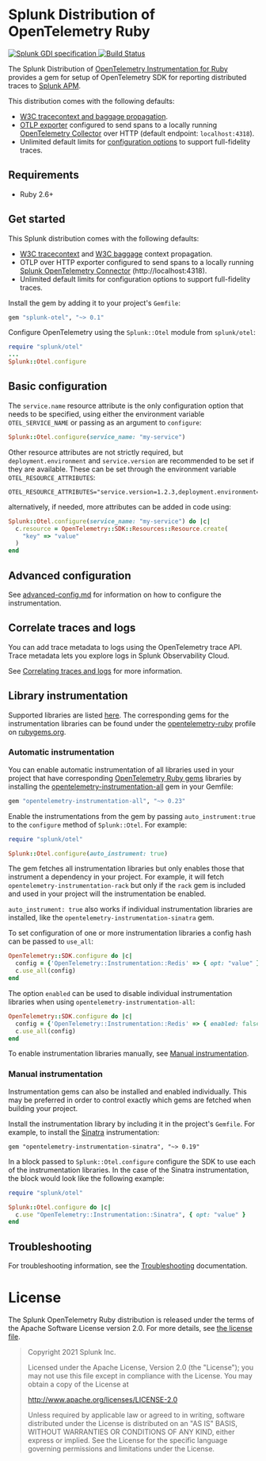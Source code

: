 # Splunk Distribution of OpenTelemetry Ruby

<p align="left">
  <a href="https://github.com/signalfx/gdi-specification/releases/tag/v1.2.0">
    <img alt="Splunk GDI specification" src="https://img.shields.io/badge/GDI-1.2.0-blueviolet?style=for-the-badge">
  </a>
  <a href="https://github.com/signalfx/splunk-otel-ruby/actions?query=workflow%3A%22Ruby+CI%22">
    <img alt="Build Status" src="https://img.shields.io/github/workflow/status/signalfx/splunk-otel-ruby/Ruby%20CI?style=for-the-badge">
  </a>
</p>

The Splunk Distribution of [OpenTelemetry Instrumentation for
Ruby](https://github.com/open-telemetry/opentelemetry-ruby) provides a gem for
setup of OpenTelemetry SDK for reporting distributed traces to [Splunk
APM](https://docs.splunk.com/Observability/apm/intro-to-apm.html).

This distribution comes with the following defaults:

- [W3C tracecontext and baggage propagation](https://www.w3.org/TR/trace-context).
- [OTLP exporter](https://rubygems.org/gems/opentelemetry-exporter-otlp)
  configured to send spans to a locally running [OpenTelemetry
  Collector](https://github.com/open-telemetry/opentelemetry-collector) over
  HTTP (default endpoint: `localhost:4318`).
- Unlimited default limits for [configuration options](#trace-configuration) to
  support full-fidelity traces.

## Requirements

- Ruby 2.6+

## Get started

This Splunk distribution comes with the following defaults:

- [W3C tracecontext](https://www.w3.org/TR/trace-context/) and [W3C
  baggage](https://www.w3.org/TR/baggage/) context propagation.
- OTLP over HTTP exporter configured to send spans to a locally running [Splunk
  OpenTelemetry Connector](https://github.com/signalfx/splunk-otel-collector)
  (http://localhost:4318).
- Unlimited default limits for configuration options to support full-fidelity
  traces.

Install the gem by adding it to your project's `Gemfile`:

``` ruby
gem "splunk-otel", "~> 0.1"
```

Configure OpenTelemetry using the `Splunk::Otel` module from `splunk/otel`:

``` ruby
require "splunk/otel"
...
Splunk::Otel.configure
```

## Basic configuration

The `service.name` resource attribute is the only configuration option that
needs to be specified, using either the environment variable `OTEL_SERVICE_NAME`
or passing as an argument to `configure`:

``` ruby
Splunk::Otel.configure(service_name: "my-service")
```

Other resource attributes are not strictly required, but
`deployment.environment` and `service.version` are recommended to be set if they
are available. These can be set through the environment variable
`OTEL_RESOURCE_ATTRIBUTES`:

``` 
OTEL_RESOURCE_ATTRIBUTES="service.version=1.2.3,deployment.environment=production"
```

alternatively, if needed, more attributes can be added in code using:

```ruby
Splunk::Otel.configure(service_name: "my-service") do |c|
  c.resource = OpenTelemetry::SDK::Resources::Resource.create(
    "key" => "value"
  )
end
```

## Advanced configuration

See [advanced-config.md](docs/advanced-config.md) for information on how to
configure the instrumentation.

## Correlate traces and logs

You can add trace metadata to logs using the OpenTelemetry trace API. Trace
metadata lets you explore logs in Splunk Observability Cloud.

See [Correlating traces and logs](docs/correlating-traces-and-logs.md) for more information.

## Library instrumentation

Supported libraries are listed
[here](https://github.com/open-telemetry/opentelemetry-ruby/tree/main/instrumentation).
The corresponding gems for the instrumentation libraries can be found under the
[opentelemetry-ruby](https://rubygems.org/profiles/opentelemetry-ruby) profile
on [rubygems.org](https://rubygems.org).

### Automatic instrumentation

You can enable automatic instrumentation of all libraries used in your project
that have corresponding [OpenTelemetry Ruby
gems](https://rubygems.org/profiles/opentelemetry-ruby) libraries by installing
the
[opentelemetry-instrumentation-all](https://rubygems.org/gems/opentelemetry-instrumentation-all)
gem in your Gemfile:

``` ruby
gem "opentelemetry-instrumentation-all", "~> 0.23" 
```

Enable the instrumentations from the gem by passing `auto_instrument:true` to
the `configure` method of `Splunk::Otel`. For example:

``` ruby
require "splunk/otel"

Splunk::Otel.configure(auto_instrument: true)
```

The gem fetches all instrumentation libraries but only enables those that
instrument a dependency in your project. For example, it will fetch
`opentelemetry-instrumentation-rack` but only if the `rack` gem is included and
used in your project will the instrumentation be enabled.

`auto_instrument: true` also works if individual instrumentation libraries are
installed, like the `opentelemetry-instrumentation-sinatra` gem.

To set configuration of one or more instrumentation libraries a config hash
can be passed to `use_all`:

``` ruby
OpenTelemetry::SDK.configure do |c|
  config = {'OpenTelemetry::Instrumentation::Redis' => { opt: "value" }}
  c.use_all(config)
end
```

The option `enabled` can be used to disable individual instrumentation libraries
when using `opentelemetry-instrumentation-all`:

``` ruby
OpenTelemetry::SDK.configure do |c|
  config = {'OpenTelemetry::Instrumentation::Redis' => { enabled: false }}
  c.use_all(config)
end
```

To enable instrumentation libraries manually, see [Manual instrumentation](#manually-instrument-code).

### Manual instrumentation

Instrumentation gems can also be installed and enabled individually. This may be
preferred in order to control exactly which gems are fetched when building your project.

Install the instrumentation library by including it in
the project's `Gemfile`. For example, to install the
[Sinatra](https://rubygems.org/gems/opentelemetry-instrumentation-sinatra)
instrumentation:

``` 
gem "opentelemetry-instrumentation-sinatra", "~> 0.19"
```

In a block passed to `Splunk::Otel.configure` configure the SDK to use
each of the instrumentation libraries. In the case of the Sinatra instrumentation,
the block would look like the following example:

``` ruby
require "splunk/otel"

Splunk::Otel.configure do |c|
  c.use "OpenTelemetry::Instrumentation::Sinatra", { opt: "value" }
end
```

## Troubleshooting

For troubleshooting information, see the [Troubleshooting](docs/troubleshooting.md) documentation.

# License

The Splunk OpenTelemetry Ruby distribution is released under the terms of the
Apache Software License version 2.0. For more details, see [the license
file](./LICENSE).

> Copyright 2021 Splunk Inc.
>
> Licensed under the Apache License, Version 2.0 (the "License"); you may not use this file except in compliance with the License. You may obtain a copy of the License at
>
> http://www.apache.org/licenses/LICENSE-2.0
>
> Unless required by applicable law or agreed to in writing, software distributed under the License is distributed on an "AS IS" BASIS, WITHOUT WARRANTIES OR CONDITIONS OF ANY KIND, either express or implied. See the License for the specific language governing permissions and limitations under the License.
